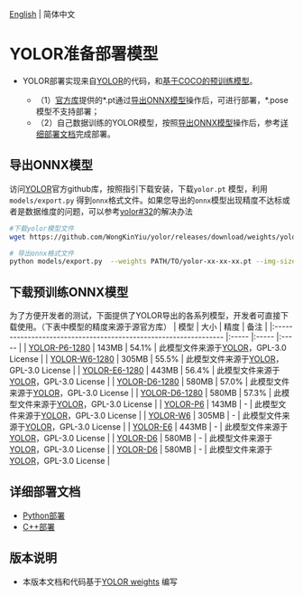 [English](README.md) | 简体中文
# YOLOR准备部署模型

- YOLOR部署实现来自[YOLOR](https://github.com/WongKinYiu/yolor/releases/tag/weights)的代码，和[基于COCO的预训练模型](https://github.com/WongKinYiu/yolor/releases/tag/weights)。

  - （1）[官方库](https://github.com/WongKinYiu/yolor/releases/tag/weights)提供的*.pt通过[导出ONNX模型](#导出ONNX模型)操作后，可进行部署，*.pose模型不支持部署；
  - （2）自己数据训练的YOLOR模型，按照[导出ONNX模型](#%E5%AF%BC%E5%87%BAONNX%E6%A8%A1%E5%9E%8B)操作后，参考[详细部署文档](#详细部署文档)完成部署。


## 导出ONNX模型


  访问[YOLOR](https://github.com/WongKinYiu/yolor)官方github库，按照指引下载安装，下载`yolor.pt` 模型，利用 `models/export.py` 得到`onnx`格式文件。如果您导出的`onnx`模型出现精度不达标或者是数据维度的问题，可以参考[yolor#32](https://github.com/WongKinYiu/yolor/issues/32)的解决办法

  ```bash
  #下载yolor模型文件
  wget https://github.com/WongKinYiu/yolor/releases/download/weights/yolor-d6-paper-570.pt

  # 导出onnx格式文件
  python models/export.py  --weights PATH/TO/yolor-xx-xx-xx.pt --img-size 640
  ```

## 下载预训练ONNX模型

为了方便开发者的测试，下面提供了YOLOR导出的各系列模型，开发者可直接下载使用。（下表中模型的精度来源于源官方库）
| 模型                                                               | 大小    | 精度    | 备注 |
|:---------------------------------------------------------------- |:----- |:----- |:----- |
| [YOLOR-P6-1280](https://bj.bcebos.com/paddlehub/fastdeploy/yolor-p6-paper-541-1280-1280.onnx) | 143MB | 54.1% | 此模型文件来源于[YOLOR](https://github.com/WongKinYiu/yolor)，GPL-3.0 License |
| [YOLOR-W6-1280](https://bj.bcebos.com/paddlehub/fastdeploy/yolor-w6-paper-555-1280-1280.onnx) | 305MB | 55.5% | 此模型文件来源于[YOLOR](https://github.com/WongKinYiu/yolor)，GPL-3.0 License |
| [YOLOR-E6-1280](https://bj.bcebos.com/paddlehub/fastdeploy/yolor-e6-paper-564-1280-1280.onnx ) | 443MB | 56.4% | 此模型文件来源于[YOLOR](https://github.com/WongKinYiu/yolor)，GPL-3.0 License |
| [YOLOR-D6-1280](https://bj.bcebos.com/paddlehub/fastdeploy/yolor-d6-paper-570-1280-1280.onnx) | 580MB | 57.0% | 此模型文件来源于[YOLOR](https://github.com/WongKinYiu/yolor)，GPL-3.0 License |
| [YOLOR-D6-1280](https://bj.bcebos.com/paddlehub/fastdeploy/yolor-d6-paper-573-1280-1280.onnx) | 580MB | 57.3% | 此模型文件来源于[YOLOR](https://github.com/WongKinYiu/yolor)，GPL-3.0 License |
| [YOLOR-P6](https://bj.bcebos.com/paddlehub/fastdeploy/yolor-p6-paper-541-640-640.onnx) | 143MB | - | 此模型文件来源于[YOLOR](https://github.com/WongKinYiu/yolor)，GPL-3.0 License |
| [YOLOR-W6](https://bj.bcebos.com/paddlehub/fastdeploy/yolor-w6-paper-555-640-640.onnx) | 305MB | - | 此模型文件来源于[YOLOR](https://github.com/WongKinYiu/yolor)，GPL-3.0 License |
| [YOLOR-E6](https://bj.bcebos.com/paddlehub/fastdeploy/yolor-e6-paper-564-640-640.onnx ) | 443MB | - | 此模型文件来源于[YOLOR](https://github.com/WongKinYiu/yolor)，GPL-3.0 License |
| [YOLOR-D6](https://bj.bcebos.com/paddlehub/fastdeploy/yolor-d6-paper-570-640-640.onnx) | 580MB | - | 此模型文件来源于[YOLOR](https://github.com/WongKinYiu/yolor)，GPL-3.0 License |
| [YOLOR-D6](https://bj.bcebos.com/paddlehub/fastdeploy/yolor-d6-paper-573-640-640.onnx) | 580MB | - | 此模型文件来源于[YOLOR](https://github.com/WongKinYiu/yolor)，GPL-3.0 License |


## 详细部署文档

- [Python部署](python)
- [C++部署](cpp)

## 版本说明

- 本版本文档和代码基于[YOLOR weights](https://github.com/WongKinYiu/yolor/releases/tag/weights) 编写

